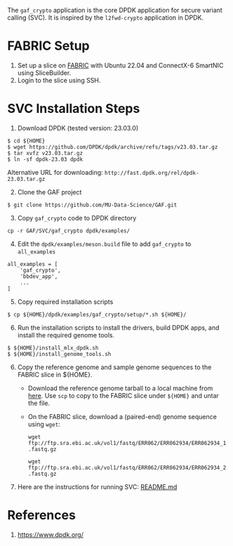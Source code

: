 The `gaf_crypto` application is the core DPDK application for secure variant calling (SVC). It is inspired by the `l2fwd-crypto` application in DPDK.

# FABRIC Setup
1. Set up a slice on [FABRIC](https://portal.fabric-testbed.net/) with Ubuntu 22.04 and ConnectX-6 SmartNIC using SliceBuilder.
2. Login to the slice using SSH.

# SVC Installation Steps

1. Download DPDK (tested version: 23.03.0)
```
$ cd ${HOME}
$ wget https://github.com/DPDK/dpdk/archive/refs/tags/v23.03.tar.gz
$ tar xvfz v23.03.tar.gz
$ ln -sf dpdk-23.03 dpdk 
```
Alternative URL for downloading: `http://fast.dpdk.org/rel/dpdk-23.03.tar.gz`

2. Clone the GAF project
```
$ git clone https://github.com/MU-Data-Science/GAF.git
```
3. Copy `gaf_crypto` code to DPDK directory
```
cp -r GAF/SVC/gaf_crypto dpdk/examples/
```
4. Edit the `dpdk/examples/meson.build` file to add `gaf_crypto` to `all_examples` 
```
all_examples = [
    'gaf_crypto',
    'bbdev_app',
    ...
]    
```
5. Copy required installation scripts
```
$ cp ${HOME}/dpdk/examples/gaf_crypto/setup/*.sh ${HOME}/
```
6. Run the installation scripts to install the drivers, build DPDK apps, and install the required genome tools.
```
$ ${HOME}/install_mlx_dpdk.sh
$ ${HOME}/install_genome_tools.sh
```
6. Copy the reference genome and sample genome sequences to the FABRIC slice in ${HOME}.
   - Download the reference genome tarball to a local machine from [here](https://mailmissouri-my.sharepoint.com/:u:/g/personal/raopr_umsystem_edu/EcAAl7ea7kJGiVzbMuI5XicBOq2jEXeLN38rL8NSqii5HQ?e=8njtmq). Use `scp` to copy to the FABRIC slice under `${HOME}` and untar the file.
   - On the FABRIC slice, download a (paired-end) genome sequence using `wget`:

      `wget ftp://ftp.sra.ebi.ac.uk/vol1/fastq/ERR062/ERR062934/ERR062934_1.fastq.gz`

      `wget ftp://ftp.sra.ebi.ac.uk/vol1/fastq/ERR062/ERR062934/ERR062934_2.fastq.gz`

7. Here are the instructions for running SVC: [README.md](gaf_crypto/README.md)

# References
1. https://www.dpdk.org/